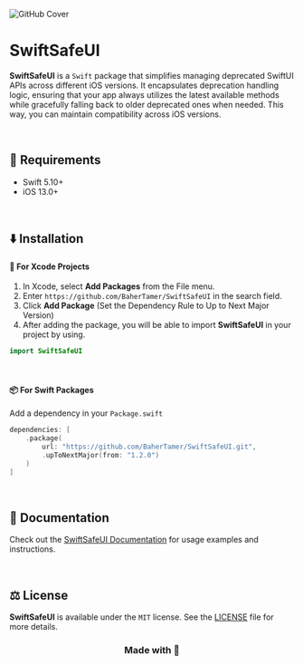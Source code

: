 ![GitHub Cover](https://github.com/BaherTamer/SwiftSafeUI/assets/99125691/5d634f97-8819-4d79-94ac-403447107218)

# SwiftSafeUI
**SwiftSafeUI** is a `Swift` package that simplifies managing deprecated SwiftUI APIs across different iOS versions. It encapsulates deprecation handling logic, ensuring that your app always utilizes the latest available methods while gracefully falling back to older deprecated ones when needed. This way, you can maintain compatibility across iOS versions.

<br/>

## 📝 Requirements
- Swift 5.10+
- iOS 13.0+

<br/>

## ⬇️ Installation
#### 🔨 For Xcode Projects
1. In Xcode, select **Add Packages** from the File menu.
2. Enter `https://github.com/BaherTamer/SwiftSafeUI` in the search field.
3. Click **Add Package** (Set the Dependency Rule to Up to Next Major Version)
4. After adding the package, you will be able to import **SwiftSafeUI** in your project by using.

``` swift
import SwiftSafeUI
```

<br/>

#### 📦 For Swift Packages
Add a dependency in your `Package.swift`

``` swift
dependencies: [
    .package(
        url: "https://github.com/BaherTamer/SwiftSafeUI.git",
        .upToNextMajor(from: "1.2.0")
    )
]
```

<br/>

## 📄 Documentation
Check out the [SwiftSafeUI Documentation](https://bahertamer.github.io/SwiftSafeUI/documentation/swiftsafeui/) for usage examples and instructions.

<br/>

## ⚖️ License
**SwiftSafeUI** is available under the `MIT` license. See the [LICENSE](LICENSE) file for more details.

<h3 align="center">Made with 💚</h3>
